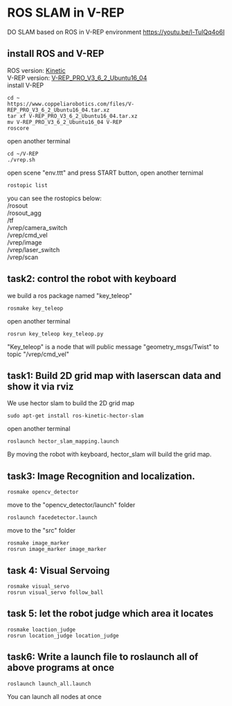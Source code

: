 # ROS SLAM in V-REP
DO SLAM based on ROS in V-REP environment
https://youtu.be/l-TuIQq4o6I
## install ROS and V-REP
ROS version: [Kinetic](http://wiki.ros.org/kinetic/Installation/Ubuntu)  
V-REP version: [V-REP_PRO_V3_6_2_Ubuntu16_04](https://www.coppeliarobotics.com/files/V-REP_PRO_V3_6_2_Ubuntu16_04.tar.xz)  
install V-REP
```
cd ~  
https://www.coppeliarobotics.com/files/V-REP_PRO_V3_6_2_Ubuntu16_04.tar.xz  
tar xf V-REP_PRO_V3_6_2_Ubuntu16_04.tar.xz  
mv V-REP_PRO_V3_6_2_Ubuntu16_04 V-REP  
roscore
```  
open another terminal  
```
cd ~/V-REP  
./vrep.sh  
```
open scene "env.ttt" and press START button, open another ternimal  
```
rostopic list  
```  
you can see the rostopics below:  
/rosout  
/rosout_agg  
/tf  
/vrep/camera_switch  
/vrep/cmd_vel  
/vrep/image  
/vrep/laser_switch  
/vrep/scan
## task2: control the robot with keyboard
we build a ros package named "key_teleop"  
```
rosmake key_teleop  
```
open another terminal  
```
rosrun key_teleop key_teleop.py  
```
"Key_teleop" is a node that will public message "geometry_msgs/Twist" to topic "/vrep/cmd_vel"  

## task1: Build 2D grid map with laserscan data and show it via rviz
We use hector slam to build the 2D grid map  
```
sudo apt-get install ros-kinetic-hector-slam  
```
open another terminal  
```
roslaunch hector_slam_mapping.launch  
```
By moving the robot with  keyboard, hector_slam will build the grid map.  
## task3: Image Recognition and localization.  
```
rosmake opencv_detector
```
move to the "opencv_detector/launch" folder  
```
roslaunch facedetector.launch  
```
move to the "src" folder  
```
rosmake image_marker  
rosrun image_marker image_marker  
```
## task 4: Visual Servoing
```
rosmake visual_servo  
rosrun visual_servo follow_ball  
```
## task 5: let the robot judge which area it locates  
```
rosmake loaction_judge  
rosrun location_judge location_judge  
```
## task6: Write a launch file to roslaunch all of above programs at once
```
roslaunch launch_all.launch  
```
You can launch all nodes at once
